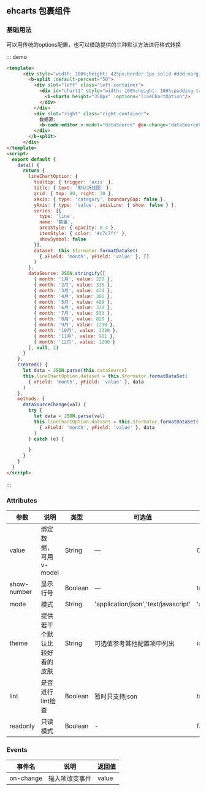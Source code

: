 ## ehcarts 包裹组件

### 基础用法

可以用传统的options配置，也可以借助提供的三种默认方法进行格式转换

::: demo
```html
<template>
      <div style="width: 100%;height: 425px;border:1px solid #ddd;margin: 20px 0;">
        <b-split :default-percent="50">
          <div slot="left" class="left-container">
            <div id="chart1" style="width: 100%;height: 100%;padding-top:15px;position: relative;">
              <b-charts height="350px" :options="lineChartOption"/>
            </div>
          </div>
          <div slot="right" class="right-container">
            数据源:
            <b-code-editor v-model="dataSource" @on-change="dataSourceChange"/>
          </div>
        </b-split>
      </div>
</template>
<script>
  export default {
    data() {
      return {
        lineChartOption: {
          tooltip: { trigger: 'axis' },
          title: { text: '默认折线图' },
          grid: { top: 80, right: 30 },
          xAxis: { type: 'category', boundaryGap: false },
          yAxis: { type: 'value', axisLine: { show: false } },
          series: [{
            type: 'line',
            name: '数量',
            areaStyle: { opacity: 0.4 },
            itemStyle: { color: '#c7c7ff' },
            showSymbol: false
          }],
          dataset: this.$formator.formatDataSet(
            { xField: 'month', yField: 'value' }, []
          )
        },
        dataSource: JSON.stringify([
          { month: '1月', value: 220 },
          { month: '2月', value: 315 },
          { month: '3月', value: 434 },
          { month: '4月', value: 386 },
          { month: '5月', value: 409 },
          { month: '6月', value: 378 },
          { month: '7月', value: 533 },
          { month: '8月', value: 820 },
          { month: '9月', value: 1290 },
          { month: '10月', value: 1330 },
          { month: '11月', value: 901 },
          { month: '12月', value: 1290 }
        ], null, 2)
      }
    },
    created() {
      let data = JSON.parse(this.dataSource)
      this.lineChartOption.dataset = this.$formator.formatDataSet(
        { xField: 'month', yField: 'value' }, data
      )
    },
    methods: {
      dataSourceChange(val) {
        try {
          let data = JSON.parse(val)
          this.lineChartOption.dataset = this.$formator.formatDataSet(
            { xField: 'month', yField: 'value' }, data
          )
        } catch (e) {

        }
      }
    }
  }
</script>
```
:::

### Attributes

| 参数      | 说明    | 类型      | 可选值       | 默认值   |
|---------- |-------- |---------- |-------------  |-------- |
| value    | 绑定数据，可用v-model   | String  |  —   |   0  |
| show-number   | 显示行号   | Boolean  |  —   |   true  |
| mode   | 模式   | String  |  'application/json','text/javascript'   |   'application/json'  |
| theme   | 提供若干个默认比较好看的皮肤   | String  | 可选值参考其他配置项中列出  |   idea  |
| lint   | 是否进行lint检查   | Boolean  | 暂时只支持json  |   true  |
| readonly   | 只读模式   | Boolean  | -  |   false  |

### Events

| 事件名      | 说明    | 返回值      |
|---------- |-------- |---------- |
| on-change    | 输入项改变事件   | value  |
